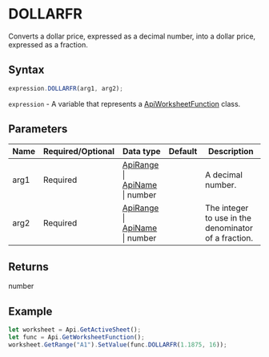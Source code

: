 # DOLLARFR

Converts a dollar price, expressed as a decimal number, into a dollar price, expressed as a fraction.

## Syntax

```javascript
expression.DOLLARFR(arg1, arg2);
```

`expression` - A variable that represents a [ApiWorksheetFunction](../ApiWorksheetFunction.md) class.

## Parameters

| **Name** | **Required/Optional** | **Data type** | **Default** | **Description** |
| ------------- | ------------- | ------------- | ------------- | ------------- |
| arg1 | Required | [ApiRange](../../ApiRange/ApiRange.md) \| [ApiName](../../ApiName/ApiName.md) \| number |  | A decimal number. |
| arg2 | Required | [ApiRange](../../ApiRange/ApiRange.md) \| [ApiName](../../ApiName/ApiName.md) \| number |  | The integer to use in the denominator of a fraction. |

## Returns

number

## Example



```javascript editor-
let worksheet = Api.GetActiveSheet();
let func = Api.GetWorksheetFunction();
worksheet.GetRange("A1").SetValue(func.DOLLARFR(1.1875, 16));
```
